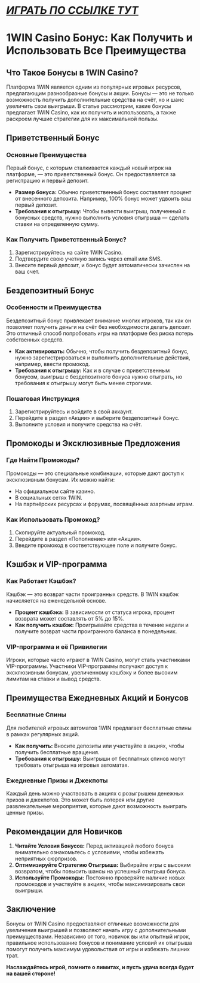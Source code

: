 # [***<u>ИГРАТЬ ПО ССЫЛКЕ ТУТ</u>***](https://brandplay.link/9sD8CZLQ)

# 1WIN Casino Бонус: Как Получить и Использовать Все Преимущества

## Что Такое Бонусы в 1WIN Casino?

Платформа 1WIN является одним из популярных игровых ресурсов, предлагающим разнообразные бонусы и акции. Бонусы — это не только возможность получить дополнительные средства на счёт, но и шанс увеличить свои выигрыши. В статье рассмотрим, какие бонусы предлагает 1WIN Casino, как их получить и использовать, а также раскроем лучшие стратегии для их максимальной пользы.

## Приветственный Бонус

### Основные Преимущества

Первый бонус, с которым сталкивается каждый новый игрок на платформе, — это приветственный бонус. Он предоставляется за регистрацию и первый депозит.

* **Размер бонуса:** Обычно приветственный бонус составляет процент от внесенного депозита. Например, 100% бонус может удвоить ваш первый депозит.
* **Требования к отыгрышу:** Чтобы вывести выигрыш, полученный с бонусных средств, нужно выполнить условия отыгрыша — сделать ставки на определенную сумму.

### Как Получить Приветственный Бонус?

1. Зарегистрируйтесь на сайте 1WIN Casino.
2. Подтвердите свою учетную запись через email или SMS.
3. Внесите первый депозит, и бонус будет автоматически зачислен на ваш счет.

## Бездепозитный Бонус

### Особенности и Преимущества

Бездепозитный бонус привлекает внимание многих игроков, так как он позволяет получить деньги на счёт без необходимости делать депозит. Это отличный способ попробовать игры на платформе без риска потерь собственных средств.

* **Как активировать:** Обычно, чтобы получить бездепозитный бонус, нужно зарегистрироваться и выполнить дополнительные действия, например, ввести промокод.
* **Требования к отыгрышу:** Как и в случае с приветственным бонусом, выигрыш с бездепозитного бонуса нужно отыграть, но требования к отыгрышу могут быть менее строгими.

### Пошаговая Инструкция

1. Зарегистрируйтесь и войдите в свой аккаунт.
2. Перейдите в раздел «Акции» и выберите бездепозитный бонус.
3. Выполните условия и получите средства на счёт.

## Промокоды и Эксклюзивные Предложения

### Где Найти Промокоды?

Промокоды — это специальные комбинации, которые дают доступ к эксклюзивным бонусам. Их можно найти:

* На официальном сайте казино.
* В социальных сетях 1WIN.
* На партнёрских ресурсах и форумах, посвящённых азартным играм.

### Как Использовать Промокод?

1. Скопируйте актуальный промокод.
2. Перейдите в раздел «Пополнение» или «Акции».
3. Введите промокод в соответствующее поле и получите бонус.

## Кэшбэк и VIP-программа

### Как Работает Кэшбэк?

Кэшбэк — это возврат части проигранных средств. В 1WIN кэшбэк начисляется на еженедельной основе.

* **Процент кэшбэка:** В зависимости от статуса игрока, процент возврата может составлять от 5% до 15%.
* **Как получить кэшбэк:** Проигрывайте средства в течение недели и получите возврат части проигранного баланса в понедельник.

### VIP-программа и её Привилегии

Игроки, которые часто играют в 1WIN Casino, могут стать участниками VIP-программы. Участники VIP-программы получают доступ к эксклюзивным бонусам, увеличенному кэшбэку и более высоким лимитам на ставки и вывод средств.

## Преимущества Ежедневных Акций и Бонусов

### Бесплатные Спины

Для любителей игровых автоматов 1WIN предлагает бесплатные спины в рамках регулярных акций.

* **Как получить:** Вносите депозиты или участвуйте в акциях, чтобы получить бесплатные вращения.
* **Требования к отыгрышу:** Выигрыши от бесплатных спинов могут требовать отыгрыша на игровых автоматах.

### Ежедневные Призы и Джекпоты

Каждый день можно участвовать в акциях с розыгрышем денежных призов и джекпотов. Это может быть лотерея или другие развлекательные мероприятия, которые дают возможность выиграть ценные призы.

## Рекомендации для Новичков

1. **Читайте Условия Бонусов:** Перед активацией любого бонуса внимательно ознакомьтесь с условиями, чтобы избежать неприятных сюрпризов.
2. **Оптимизируйте Стратегию Отыгрыша:** Выбирайте игры с высоким возвратом, чтобы повысить шансы на успешный отыгрыш бонуса.
3. **Используйте Промокоды:** Постоянно проверяйте наличие новых промокодов и участвуйте в акциях, чтобы максимизировать свои выигрыши.

## Заключение

Бонусы от 1WIN Casino предоставляют отличные возможности для увеличения выигрышей и позволяют начать игру с дополнительными преимуществами. Независимо от того, новичок вы или опытный игрок, правильное использование бонусов и понимание условий их отыгрыша помогут получить максимум удовольствия от игры и избежать лишних трат.

**Наслаждайтесь игрой, помните о лимитах, и пусть удача всегда будет на вашей стороне!**
